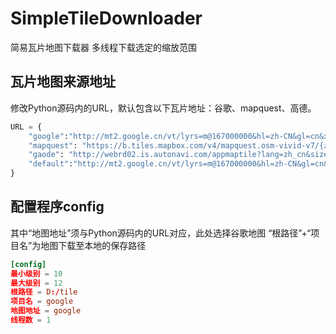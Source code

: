 # SimpleTileDownloader
简易瓦片地图下载器  多线程下载选定的缩放范围

## 瓦片地图来源地址
修改Python源码内的URL，默认包含以下瓦片地址：谷歌、mapquest、高德。
```Python
URL = {
    "google":"http://mt2.google.cn/vt/lyrs=m@167000000&hl=zh-CN&gl=cn&x={x}&y={y}&z={z}&s=Galil",
    "mapquest": "https://b.tiles.mapbox.com/v4/mapquest.osm-vivid-v7/{z}/{x}/{y}@2x.png?access_token=pk.eyJ1IjoibWFwcXVlc3QiLCJhIjoiY2Q2N2RlMmNhY2NiZTRkMzlmZjJmZDk0NWU0ZGJlNTMifQ.mPRiEubbajc6a5y9ISgydg",
    "gaode": "http://webrd02.is.autonavi.com/appmaptile?lang=zh_cn&size=1&scale=1&style=7&x={x}&y={y}&z={z}",
    "default":"http://mt2.google.cn/vt/lyrs=m@167000000&hl=zh-CN&gl=cn&x={x}&y={y}&z={z}&s=Galil",
}
```

## 配置程序config
其中“地图地址”须与Python源码内的URL对应，此处选择谷歌地图
“根路径”+“项目名”为地图下载至本地的保存路径
```conf
[config]
最小级别 = 10
最大级别 = 12
根路径 = D:/tile
项目名 = google
地图地址 = google
线程数 = 1
```
